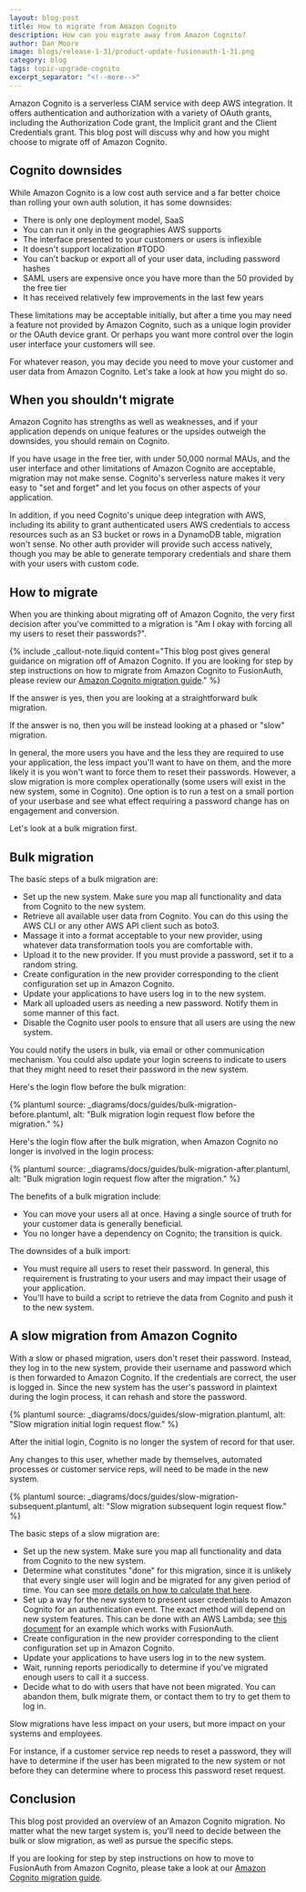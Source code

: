 ```yaml
---
layout: blog-post
title: How to migrate from Amazon Cognito
description: How can you migrate away from Amazon Cognito?
author: Dan Moore
image: blogs/release-1-31/product-update-fusionauth-1-31.png
category: blog
tags: topic-upgrade-cognito
excerpt_separator: "<!--more-->"
---
```


Amazon Cognito is a serverless CIAM service with deep AWS integration. It offers authentication and authorization with a variety of OAuth grants, including the Authorization Code grant, the Implicit grant and the Client Credentials grant. This blog post will discuss why and how you might choose to migrate off of Amazon Cognito.

<!--more-->

## Cognito downsides

While Amazon Cognito is a low cost auth service and a far better choice than rolling your own auth solution, it has some downsides:

* There is only one deployment model, SaaS
* You can run it only in the geographies AWS supports
* The interface presented to your customers or users is inflexible
* It doesn't support localization #TODO
* You can't backup or export all of your user data, including password hashes
* SAML users are expensive once you have more than the 50 provided by the free tier
* It has received relatively few improvements in the last few years

These limitations may be acceptable initially, but after a time you may need a feature not provided by Amazon Cognito, such as a unique login provider or the OAuth device grant. Or perhaps you want more control over the login user interface your customers will see. 

For whatever reason, you may decide you need to move your customer and user data from Amazon Cognito. Let's take a look at how you might do so.

## When you shouldn't migrate

Amazon Cognito has strengths as well as weaknesses, and if your application depends on unique features or the upsides outweigh the downsides, you should remain on Cognito.

If you have usage in the free tier, with under 50,000 normal MAUs, and the user interface and other limitations of Amazon Cognito are acceptable, migration may not make sense. Cognito's serverless nature makes it very easy to "set and forget" and let you focus on other aspects of your application.

In addition, if you need Cognito's unique deep integration with AWS, including its ability to grant authenticated users AWS credentials to access resources such as an S3 bucket or rows in a DynamoDB table, migration won't sense. No other auth provider will provide such access natively, though you may be able to generate temporary credentials and share them with your users with custom code.

## How to migrate

When you are thinking about migrating off of Amazon Cognito, the very first decision after you've committed to a migration is "Am I okay with forcing all my users to reset their passwords?".

{% include _callout-note.liquid content="This blog post gives general guidance on migration off of Amazon Cognito. If you are looking for step by step instructions on how to migrate from Amazon Cognito to FusionAuth, please review our [Amazon Cognito migration guide](/docs/v1/tech/migration-guide/cognito/)." %}

If the answer is yes, then you are looking at a straightforward bulk migration. 

If the answer is no, then you will be instead looking at a phased or "slow" migration.

In general, the more users you have and the less they are required to use your application, the less impact you'll want to have on them, and the more likely it is you won't want to force them to reset their passwords. However, a slow migration is more complex operationally (some users will exist in the new system, some in Cognito). One option is to run a test on a small portion of your userbase and see what effect requiring a password change has on engagement and conversion.

Let's look at a bulk migration first.

## Bulk migration

The basic steps of a bulk migration are:

* Set up the new system. Make sure you map all functionality and data from Cognito to the new system.
* Retrieve all available user data from Cognito. You can do this using the AWS CLI or any other AWS API client such as boto3.
* Massage it into a format acceptable to your new provider, using whatever data transformation tools you are comfortable with.
* Upload it to the new provider. If you must provide a password, set it to a random string.
* Create configuration in the new provider corresponding to the client configuration set up in Amazon Cognito.
* Update your applications to have users log in to the new system.
* Mark all uploaded users as needing a new password. Notify them in some manner of this fact.
* Disable the Cognito user pools to ensure that all users are using the new system.

You could notify the users in bulk, via email or other communication mechanism. You could also update your login screens to indicate to users that they might need to reset their password in the new system.

Here's the login flow before the bulk migration:

{% plantuml source: _diagrams/docs/guides/bulk-migration-before.plantuml, alt: "Bulk migration login request flow before the migration." %}

Here's the login flow after the bulk migration, when Amazon Cognito no longer is involved in the login process:

{% plantuml source: _diagrams/docs/guides/bulk-migration-after.plantuml, alt: "Bulk migration login request flow after the migration." %}


The benefits of a bulk migration include:

* You can move your users all at once. Having a single source of truth for your customer data is generally beneficial.
* You no longer have a dependency on Cognito; the transition is quick.

The downsides of a bulk import:

* You must require all users to reset their password. In general, this requirement is frustrating to your users and may impact their usage of your application.
* You'll have to build a script to retrieve the data from Cognito and push it to the new system.

## A slow migration from Amazon Cognito

With a slow or phased migration, users don't reset their password. Instead, they log in to the new system, provide their username and password which is then forwarded to Amazon Cognito. If the credentials are correct, the user is logged in. Since the new system has the user's password in plaintext during the login process, it can rehash and store the password. 

{% plantuml source: _diagrams/docs/guides/slow-migration.plantuml, alt: "Slow migration initial login request flow." %}

After the initial login, Cognito is no longer the system of record for that user.

Any changes to this user, whether made by themselves, automated processes or customer service reps, will need to be made in the new system.

{% plantuml source: _diagrams/docs/guides/slow-migration-subsequent.plantuml, alt: "Slow migration subsequent login request flow." %}

The basic steps of a slow migration are:

* Set up the new system. Make sure you map all functionality and data from Cognito to the new system.
* Determine what constitutes "done" for this migration, since it is unlikely that every single user will login and be migrated for any given period of time. You can see [more details on how to calculate that here](/docs/v1/tech/migration-guide/general/#migration-timeline).
* Set up a way for the new system to present user credentials to Amazon Cognito for an authentication event. The exact method will depend on new system features. This can be done with an AWS Lambda; see [this document](/docs/v1/tech/migration-guide/cognito/#set-up-aws) for an example which works with FusionAuth.
* Create configuration in the new provider corresponding to the client configuration set up in Amazon Cognito.
* Update your applications to have users log in to the new system.
* Wait, running reports periodically to determine if you've migrated enough users to call it a success.
* Decide what to do with users that have not been migrated. You can abandon them, bulk migrate them, or contact them to try to get them to log in.

Slow migrations have less impact on your users, but more impact on your systems and employees. 

For instance, if a customer service rep needs to reset a password, they will have to determine if the user has been migrated to the new system or not before they can determine where to process this password reset request. 

## Conclusion

This blog post provided an overview of an Amazon Cognito migration. No matter what the new target system is, you'll need to decide between the bulk or slow migration, as well as pursue the specific steps.

If you are looking for step by step instructions on how to move to FusionAuth from Amazon Cognito, please take a look at our [Amazon Cognito migration guide](/docs/v1/tech/migration-guide/cognito/).
